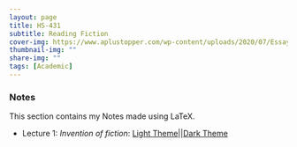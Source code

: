 ```yaml
---
layout: page
title: HS-431
subtitle: Reading Fiction
cover-img: https://www.aplustopper.com/wp-content/uploads/2020/07/Essay-on-Books-and-Reading.png
thumbnail-img: ""
share-img: ""
tags: [Academic]
---
```


### Notes
This section contains my Notes made using LaTeX.
- Lecture 1: _Invention of fiction_:
[Light Theme](HS431/Lec1-Notes.pdf)||[Dark Theme](HS431/Lec1-Notes_dark.pdf)



